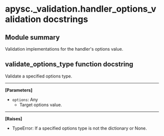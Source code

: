 # apysc._validation.handler_options_validation docstrings

## Module summary

Validation implementations for the handler's options value.

## validate_options_type function docstring

Validate a specified options type.<hr>

**[Parameters]**

- `options`: Any
  - Target options value.

<hr>

**[Raises]**

- TypeError: If a specified options type is not the dictionary or None.